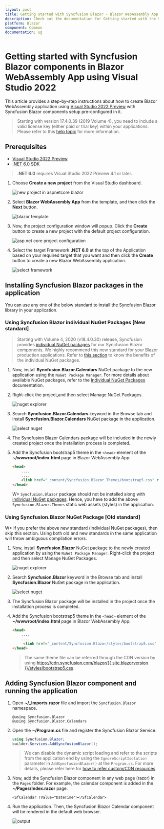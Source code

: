 ```yaml
---
layout: post
title: Getting started with Syncfusion Blazor - Blazor WebAssembly App in Visual Studio 2022
description: Check out the documentation for Getting started with the Syncfusion Blazor using Visual Studio 2022 IDE.
platform: Blazor
component: Common
documentation: ug
---
```


<!-- markdownlint-disable MD024 -->

# Getting started with Syncfusion Blazor components in Blazor WebAssembly App using Visual Studio 2022

This article provides a step-by-step instructions about how to create Blazor WebAssembly application using [Visual Studio 2022 Preview](https://visualstudio.microsoft.com/vs/preview/) with Syncfusion Blazor components setup pre-configured in it.

> Starting with version 17.4.0.39 (2019 Volume 4), you need to include a valid license key (either paid or trial key) within your applications. Please refer to this [help topic](https://help.syncfusion.com/common/essential-studio/licensing/license-key#blazor) for more information.

## Prerequisites

* [Visual Studio 2022 Preview](https://visualstudio.microsoft.com/vs/preview/)
* [.NET 6.0 SDK](https://dotnet.microsoft.com/download/dotnet/6.0)

> **.NET 6.0** requires Visual Studio 2022 Preview 4.1 or later.

1. Choose **Create a new project** from the Visual Studio dashboard.

    ![new project in aspnetcore blazor](images/new-project-2022.png)

2. Select **Blazor WebAssembly App** from the template, and then click the **Next** button.

    ![blazor template](images/blazor-template-wasm-2022.png)

3. Now, the project configuration window will popup. Click the **Create** button to create a new project with the default project configuration.

    ![asp.net core project configuration](images/project-configuration-wasm-2022.png)

4. Select the target Framework **.NET 6.0** at the top of the Application based on your required target that you want and then click the **Create** button to create a new Blazor WebAssembly application.

    ![select framework](images/blazor-select-template-wasm-2022.png)

## Installing Syncfusion Blazor packages in the application

You can use any one of the below standard to install the Syncfusion Blazor library in your application.

### Using Syncfusion Blazor individual NuGet Packages [New standard]

> Starting with Volume 4, 2020 (v18.4.0.30) release, Syncfusion provides [individual NuGet packages](https://blazor.syncfusion.com/documentation/nuget-packages/) for our Syncfusion Blazor components. We highly recommend this new standard for your Blazor production applications. Refer to [this section](https://blazor.syncfusion.com/documentation/nuget-packages/#benefits-of-using-individual-nuget-packages) to know the benefits of the individual NuGet packages.

1. Now, install **Syncfusion.Blazor.Calendars** NuGet package to the new application using the `NuGet Package Manager`. For more details about available NuGet packages, refer to the [Individual NuGet Packages](https://blazor.syncfusion.com/documentation/nuget-packages/) documentation.

2. Right-click the project,and then select Manage NuGet Packages.

    ![nuget explorer](images/nuget-explorer-2022.png)

3. Search **Syncfusion.Blazor.Calendars** keyword in the Browse tab and install **Syncfusion.Blazor.Calendars** NuGet package in the application.

    ![select nuget](images/individual-nuget-wasm-2022.png)

4. The Syncfusion Blazor Calendars package will be included in the newly created project once the installation process is completed.

5. Add the Syncfusion bootstrap5 theme in the `<head>` element of the **~/wwwroot/index.html** page in Blazor WebAssembly App.

    ```html
    <head>
        ....
        ....
        <link href="_content/Syncfusion.Blazor.Themes/bootstrap5.css" rel="stylesheet" />
    </head>
    ```

    W> `Syncfusion.Blazor` package should not be installed along with [individual NuGet packages](https://blazor.syncfusion.com/documentation/nuget-packages/). Hence, you have to add the above `Syncfusion.Blazor.Themes` static web assets (styles) in the application.

### Using Syncfusion.Blazor NuGet Package [Old standard]

W> If you prefer the above new standard (individual NuGet packages), then skip this section. Using both old and new standards in the same application will throw ambiguous compilation errors.

1. Now, install **Syncfusion.Blazor** NuGet package to the newly created application by using the `NuGet Package Manager`. Right-click the project and then select Manage NuGet Packages.

    ![nuget explorer](images/nuget-explorer-2022.png)

2. Search **Syncfusion.Blazor** keyword in the Browse tab and install **Syncfusion.Blazor** NuGet package in the application.

    ![select nuget](images/select-nuget-wasm-2022.png)

3. The Syncfusion Blazor package will be installed in the project once the installation process is completed.

4. Add the Syncfusion bootstrap5 theme in the `<head>` element of the **~/wwwroot/index.html** page in Blazor WebAssembly App.

    ```html
    <head>
        ....
        ....
         <link href="_content/Syncfusion.Blazor/styles/bootstrap5.css" rel="stylesheet" />
    </head>
    ```

    > The same theme file can be referred through the CDN version by using [https://cdn.syncfusion.com/blazor/{{ site.blazorversion }}/styles/bootstrap5.css](https://cdn.syncfusion.com/blazor/19.3.43/styles/bootstrap5.css).

## Adding Syncfusion Blazor component and running the application

1. Open **~/_Imports.razor** file and import the `Syncfusion.Blazor` namespace.

    ```cshtml
    @using Syncfusion.Blazor
    @using Syncfusion.Blazor.Calendars
    ```

2. Open the **~/Program.cs** file and register the Syncfusion Blazor Service.

    ```c#
    using Syncfusion.Blazor;
    builder.Services.AddSyncfusionBlazor();
    ```

    > We can disable the dynamic script loading and refer to the scripts from the application end by using the `IgnoreScriptIsolation` parameter in `AddSyncfusionBlazor()` at the `Program.cs`. For more details, please refer here for [how to refer custom/CDN resources](../../common/custom-resource-generator/#how-to-use-custom-resources-in-the-blazor-application).

3. Now, add the Syncfusion Blazor component in any web page (razor) in the `Pages` folder. For example, the calendar component is added in the **~/Pages/Index.razor** page.

    ```cshtml
    <SfCalendar TValue="DateTime"></SfCalendar>
    ```

4. Run the application. Then, the Syncfusion Blazor Calendar component will be rendered in the default web browser.

    ![output](images/browser-output-2022.png)
